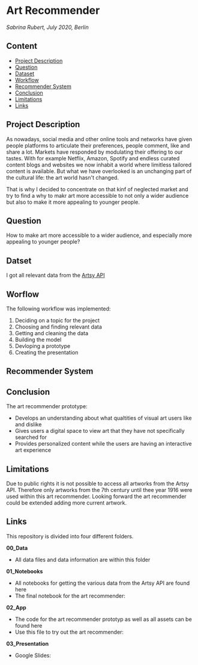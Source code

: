 # Art Recommender

*Sabrina Rubert, July 2020, Berlin*

## Content
* [Project Description](https://github.com/sabrinarubert/artRecommender#project-description)
* [Question](https://github.com/sabrinarubert/artRecommender#question)
* [Dataset](https://github.com/sabrinarubert/artRecommender#dataset)
* [Workflow](https://github.com/sabrinarubert/artRecommender#workflow)
* [Recommender System](https://github.com/sabrinarubert/artRecommender#recommender-system)
* [Conclusion](https://github.com/sabrinarubert/artRecommender#conclusion)
* [Limitations](https://github.com/sabrinarubert/artRecommender#limitations)
* [Links](https://github.com/sabrinarubert/artRecommender#links)

## Project Description
As nowadays, social media and other online tools and networks have given people platforms to articulate their preferences, people comment, like and share a lot. Markets have responded by modulating their offering to our tastes. With for example Netflix, Amazon, Spotify and endless curated content blogs and websites we now inhabit a world where limitless tailored content is available. But what we have overlooked is an unchanging part of the cultural life: the art world hasn't changed.

That is why I decided to concentrate on that kinf of neglected market and try to find a why to makr art more accessible to not only a wider audience but also to make it more appealing to younger people.

## Question
How to make art more accessible to a wider audience, and especially more appealing to younger people?

## Datset
I got all relevant data from the [Artsy API](https://developers.artsy.net)

## Worflow
The following workflow was implemented:

1. Deciding on a topic for the project
2. Choosing and finding relevant data
3. Getting and cleaning the data
4. Building the model
5. Devloping a prototype
6. Creating the presentation

## Recommender System


## Conclusion
The art recommender prototype:
* Develops an understanding about what qualtities of visual art users like and dislike
* Gives users a digital space to view art that they have not specifically searched for
* Provides personalized content while the users are having an interactive art experience

## Limitations
Due to public rights it is not possible to access all artworks from the Artsy API. Therefore only artworks from the 7th century until thee year 1916 were used within this art recommender. Looking forward the art recommender could be extended adding more current artwork.

## Links
This repository is divided into four different folders.

**00_Data**
* All data files and data information are within this folder

**01_Notebooks**
* All notebooks for getting the various data from the Artsy API are found here
* The final notebook for the art recommender: []()

**02_App**
* The code for the art recommender prototyp as well as all assets can be found here
* Use this file to try out the art recommender: []()

**03_Presentation**
* Google Slides: []()
